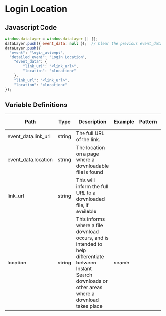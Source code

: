 # Login Location

### 

## Javascript Code
```js
window.dataLayer = window.dataLayer || [];
dataLayer.push({ event_data: null });  // Clear the previous event_data object.
dataLayer.push({
  "event": "login_attempt",
  "detailed_event": "Login Location",
    "event_data": {
        "link_url": "<link_url>",
        "location": "<location>"
    },
    "link_url": "<link_url>",
    "location": "<location>"
});
```

## Variable Definitions

|Path|Type|Description|Example|Pattern|Min Length|Max Length|Minimum|Maximum|Multiple Of|
| --- | --- | --- | --- | --- | --- | --- | --- | --- | --- |
|event_data.link_url|string|The full URL of the link.||||||||
|event_data.location|string|The location on a page where a downloadable file is found||||||||
|link_url|string|This will inform the full URL to a downloaded file, if available||||||||
|location|string|This informs where a file download occurs, and is intended to help differentiate between Instant Search downloads or other areas where a download takes place|search|||||||




